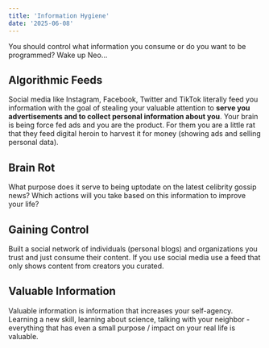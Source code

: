 ```yaml
---
title: 'Information Hygiene'
date: '2025-06-08'
---
```

You should control what information you consume or do you want to be programmed? Wake up Neo...

## Algorithmic Feeds

Social media like Instagram, Facebook, Twitter and TikTok literally feed you information with the goal of stealing your valuable attention to **serve you advertisements and to collect personal information about you**. Your brain is being force fed ads and you are the product. For them you are a little rat that they feed digital heroin to harvest it for money (showing ads and selling personal data).

## Brain Rot

What purpose does it serve to being uptodate on the latest celibrity gossip news? Which actions will you take based on this information to improve your life?

## Gaining Control

Built a social network of individuals (personal blogs) and organizations you trust and just consume their content. If you use social media use a feed that only shows content from creators you curated.

## Valuable Information

Valuable information is information that increases your self-agency. Learning a new skill, learning about science, talking with your neighbor - everything that has even a small purpose / impact on your real life is valuable.
